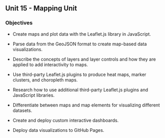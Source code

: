 ## Unit 15 - Mapping Unit

### Objectives

* Create maps and plot data with the Leaflet.js library in JavaScript.

* Parse data from the GeoJSON format to create map-based data visualizations.

* Describe the concepts of layers and layer controls and how they are applied to add interactivity to maps.

* Use third-party Leaflet.js plugins to produce heat maps, marker clusters, and choropleth maps.

* Research how to use additional third-party Leaflet.js plugins and JavaScript libraries.

* Differentiate between maps and map elements for visualizing different datasets.

* Create and deploy custom interactive dashboards.

* Deploy data visualizations to GitHub Pages.
